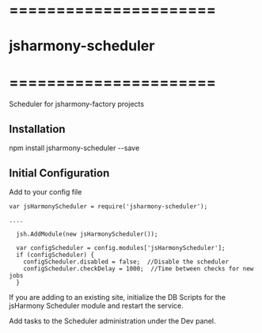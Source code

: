 # ======================
# jsharmony-scheduler
# ======================

Scheduler for jsharmony-factory projects

## Installation

npm install jsharmony-scheduler --save

## Initial Configuration

Add to your config file
```
var jsHarmonyScheduler = require('jsharmony-scheduler');

....

  jsh.AddModule(new jsHarmonyScheduler());

  var configScheduler = config.modules['jsHarmonyScheduler'];
  if (configScheduler) {
    configScheduler.disabled = false;  //Disable the scheduler
    configScheduler.checkDelay = 1000;  //Time between checks for new jobs
  }
```

If you are adding to an existing site, initialize the DB Scripts for the jsHarmony Scheduler module and restart the service.

Add tasks to the Scheduler administration under the Dev panel.